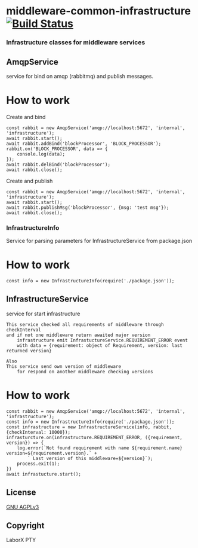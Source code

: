 # middleware-common-infrastructure [![Build Status](https://travis-ci.org/ChronoBank/middleware-common-infrastructure.svg?branch=master)](https://travis-ci.org/ChronoBank/middleware-common-infrastructure)

### Infrastructure classes for middleware services


## AmqpService

service for bind on amqp (rabbitmq) and publish messages.

# How to work

Create and bind
```
const rabbit = new AmqpService('amqp://localhost:5672', 'internal', 'infrastructure');
await rabbit.start();
await rabbit.addBind('blockProcessor', 'BLOCK_PROCESSOR');
rabbit.on('BLOCK_PROCESSOR', data => {
    console.log(data);
});
await rabbit.delBind('blockProcessor');
await rabbit.close();
```

Create and publish
```
const rabbit = new AmqpService('amqp://localhost:5672', 'internal', 'infrastructure');
await rabbit.start();
await rabbit.publishMsg('blockProcessor', {msg: 'test msg'});
await rabbit.close();
```




### InfrastructureInfo

Service for parsing parameters for InfrastructureService from package.json

# How to work
```
const info = new InfrastructureInfo(require('./package.json'));
```



## InfrastructureService

service for start infrastructure 

```
This service checked all requirements of middleware through checkInterval
and if not one middleware return awaited major version 
    infrastructure emit InfrastuctureService.REQUIREMENT_ERROR event
    with data = {requirement: object of Requirement, version: last returned version}

Also
This service send own version of middleware 
    for respond on another middleware checking versions
```

# How to work
```
const rabbit = new AmqpService('amqp://localhost:5672', 'internal', 'infrastructure');
const info = new InfrastructureInfo(require('./package.json'));
const infrastructure = new InfrastructureService(info, rabbit, {checkInterval: 10000});
infrasturcture.on(infrastructure.REQUIREMENT_ERROR, ({requirement, version}) => {
    log.error(`Not found requirement with name ${requirement.name} version=${requirement.version}.` +
        ` Last version of this middleware=${version}`);
    process.exit(1);
})
await infrastucture.start();
```

License
----
 [GNU AGPLv3](LICENSE)


Copyright
----
LaborX PTY
